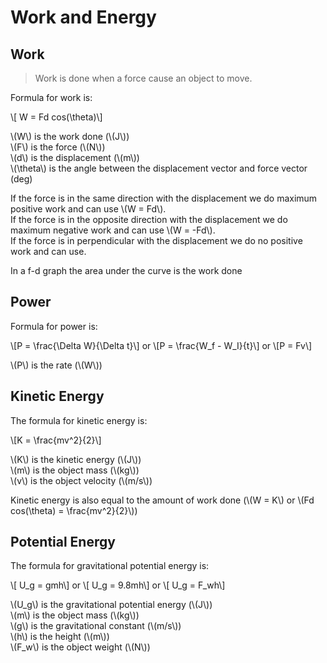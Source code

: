 # Work and Energy

## Work

> Work is done when a force cause an object to move.

Formula for work is:

\\[ W = Fd cos(\theta)\\]

\\(W\\) is the work done (\\(J\\))<br>
\\(F\\) is the force (\\(N\\))<br>
\\(d\\) is the displacement (\\(m\\))<br>
\\(\theta\\) is the angle between the displacement vector and force vector (deg)

If the force is in the same direction with the displacement we do maximum positive work and can use \\(W = Fd\\).<br>
If the force is in the opposite direction with the displacement we do maximum negative work and can use \\(W = -Fd\\).<br>
If the force is in perpendicular with the displacement we do no positive work and can use.

In a f-d graph the area under the curve is the work done

## Power

Formula for power is:

\\[P = \frac{\Delta W}{\Delta t}\\]
or
\\[P = \frac{W_f - W_I}{t}\\]
or
\\[P = Fv\\]

\\(P\\) is the rate (\\(W\\))

## Kinetic Energy

The formula for kinetic energy is:

\\[K = \frac{mv^2}{2}\\]

\\(K\\) is the kinetic energy (\\(J\\))<br>
\\(m\\) is the object mass (\\(kg\\))<br>
\\(v\\) is the object velocity (\\(m/s\\))

Kinetic energy is also equal to the amount of work done (\\(W = K\\) or \\(Fd cos(\theta) = \frac{mv^2}{2}\\))

## Potential Energy

The formula for gravitational potential energy is:

\\[ U_g = gmh\\]
or
\\[ U_g = 9.8mh\\]
or
\\[ U_g = F_wh\\]

\\(U_g\\) is the gravitational potential energy (\\(J\\))<br>
\\(m\\) is the object mass (\\(kg\\))<br>
\\(g\\) is the gravitational constant (\\(m/s\\))<br>
\\(h\\) is the height (\\(m\\))<br>
\\(F_w\\) is the object weight (\\(N\\))
